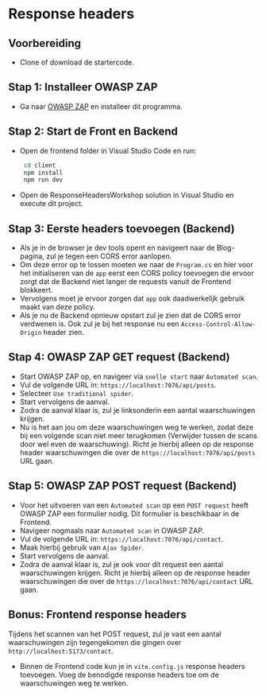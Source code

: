 # Response headers

## Voorbereiding
- Clone of download de startercode.

## Stap 1: Installeer OWASP ZAP

- Ga naar [OWASP ZAP](https://www.zaproxy.org/download/) en installeer dit programma.

## Stap 2: Start de Front en Backend

- Open de frontend folder in Visual Studio Code en run:

  ```bash
   cd client
   npm install
   npm run dev
  ```

- Open de ResponseHeadersWorkshop solution in Visual Studio en execute dit project.

## Stap 3: Eerste headers toevoegen (Backend)

- Als je in de browser je dev tools opent en navigeert naar de Blog-pagina, zul je tegen een CORS error aanlopen.
- Om deze error op te lossen moeten we naar de `Program.cs` en hier voor het initialiseren van de `app` eerst een CORS policy toevoegen die ervoor zorgt dat de Backend niet langer de requests vanuit de Frontend blokkeert.
- Vervolgens moet je ervoor zorgen dat `app` ook daadwerkelijk gebruik maakt van deze policy.
- Als je nu de Backend opnieuw opstart zul je zien dat de CORS error verdwenen is. Ook zul je bij het response nu een `Access-Control-Allow-Origin` header zien.

## Stap 4: OWASP ZAP GET request (Backend)

- Start OWASP ZAP op, en navigeer via `snelle start` naar `Automated scan`.
- Vul de volgende URL in: `https://localhost:7076/api/posts`.
- Selecteer `Use traditional spider`.
- Start vervolgens de aanval.
- Zodra de aanval klaar is, zul je linksonderin een aantal waarschuwingen krijgen.
- Nu is het aan jou om deze waarschuwingen weg te werken, zodat deze bij een volgende scan niet meer terugkomen (Verwijder tussen de scans door wel even de waarschuwing). Richt je hierbij alleen op de response header waarschuwingen die over de `https://localhost:7076/api/posts` URL gaan.

## Stap 5: OWASP ZAP POST request (Backend)

- Voor het uitvoeren van een `Automated scan` op een `POST request` heeft OWASP ZAP een formulier nodig. Dit formulier is beschikbaar in de Frontend.
- Navigeer nogmaals naar `Automated scan` in OWASP ZAP.
- Vul de volgende URL in: `https://localhost:7076/api/contact`.
- Maak hierbij gebruik van `Ajax Spider`.
- Start vervolgens de aanval.
- Zodra de aanval klaar is, zul je ook voor dit request een aantal waarschuwingen krijgen. Richt je hierbij alleen op de response header waarschuwingen die over de `https://localhost:7076/api/contact` URL gaan.

## Bonus: Frontend response headers
Tijdens het scannen van het POST request, zul je vast een aantal waarschuwingen zijn tegengekomen die gingen over `http://localhost:5173/contact`.
- Binnen de Frontend code kun je in `vite.config.js` response headers toevoegen. Voeg de benodigde response headers toe om de waarschuwingen weg te werken.